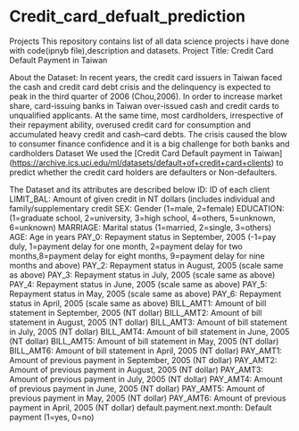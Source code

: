 # Credit_card_defualt_prediction
Projects This repository contains list of all data science projects i have done with code(ipnyb file),description and datasets. 
Project Title: Credit Card Default Payment in Taiwan 


About the Dataset:
In recent years, the credit card issuers in Taiwan faced the cash and credit card debt crisis and the delinquency is expected to peak in the third quarter of 2006 (Chou,2006). In order to increase market share, card-issuing banks in Taiwan over-issued cash and credit cards to unqualified applicants. At the same time, most cardholders, irrespective of their repayment ability, overused credit card for consumption and accumulated heavy credit and cash–card debts. The crisis caused the blow to consumer finance confidence and it is a big challenge for both banks and cardholders  Dataset We used the [Credit Card Default payment in Taiwan] (https://archive.ics.uci.edu/ml/datasets/default+of+credit+card+clients) to predict whether the credit card holders are defaulters or Non-defaulters. 



The Dataset and its attributes are described below 
ID: ID of each client 
LIMIT_BAL: Amount of given credit in NT dollars (includes individual and family/supplementary credit
SEX: Gender (1=male, 2=female) 
EDUCATION: (1=graduate school, 2=university, 3=high school, 4=others, 5=unknown, 6=unknown) 
MARRIAGE: Marital status (1=married, 2=single, 3=others)
AGE: Age in years PAY_0: Repayment status in September, 2005 (-1=pay duly, 1=payment delay for one month, 2=payment delay for two months,8=payment delay for eight months, 9=payment delay for nine months and above)
PAY_2: Repayment status in August, 2005 (scale same as above) 
PAY_3: Repayment status in July, 2005 (scale same as above) 
PAY_4: Repayment status in June, 2005 (scale same as above) 
PAY_5: Repayment status in May, 2005 (scale same as above)
PAY_6: Repayment status in April, 2005 (scale same as above)
BILL_AMT1: Amount of bill statement in September, 2005 (NT dollar)
BILL_AMT2: Amount of bill statement in August, 2005 (NT dollar) 
BILL_AMT3: Amount of bill statement in July, 2005 (NT dollar) 
BILL_AMT4: Amount of bill statement in June, 2005 (NT dollar) 
BILL_AMT5: Amount of bill statement in May, 2005 (NT dollar) 
BILL_AMT6: Amount of bill statement in April, 2005 (NT dollar)
PAY_AMT1: Amount of previous payment in September, 2005 (NT dollar) 
PAY_AMT2: Amount of previous payment in August, 2005 (NT dollar) 
PAY_AMT3: Amount of previous payment in July, 2005 (NT dollar) 
PAY_AMT4: Amount of previous payment in June, 2005 (NT dollar) 
PAY_AMT5: Amount of previous payment in May, 2005 (NT dollar) 
PAY_AMT6: Amount of previous payment in April, 2005 (NT dollar)
default.payment.next.month: Default payment (1=yes, 0=no)
